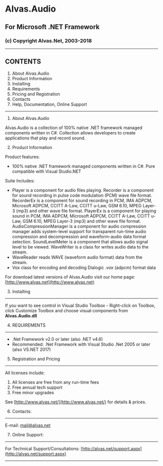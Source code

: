 # Alvas.Audio

## For Microsoft .NET Framework

### (c) Copyright Alvas.Net, 2003-2018

---------------------------------------

## CONTENTS

1. About Alvas.Audio
2. Product Information
3. Installing
4. Requirements
5. Pricing and Registration
6. Contacts
7. Help, Documentation, Online Support

---------------------------------------

1. About Alvas.Audio

Alvas.Audio is a collection of 100% native .NET framework managed components written in C#. Collection allows developers to create applications that play and record sound.

2. Product Information

Product features: 

*	100% native .NET framework managed components written in C#. 
Pure compatible with Visual Studio.NET

Suite Includes:
*	Player is a component for audio files playing.
Recorder is a component for sound recording in pulse code modulation (PCM) wave file format.
RecorderEx is a component for sound recording in PCM, IMA ADPCM, Microsoft ADPCM, CCITT A-Law, CCITT u-Law, GSM 6.10, MPEG Layer-3 (mp3) and other wave file format.
PlayerEx is a component for playing sound in PCM, IMA ADPCM, Microsoft ADPCM, CCITT A-Law, CCITT u-Law, GSM 6.10, MPEG Layer-3 (mp3) and other wave file format.
AudioCompressionManager is a component for audio compression manager adds system-level support for transparent run-time audio compression and decompression and waveform-audio data format selection.
SoundLevelMeter is a component that allows audio signal level to be viewed.
WaveWriter is a class for writes audio data to the stream.
*	WaveReader reads WAVE (waveform audio format) data from the stream.
*	Vox class for encoding and decoding Dialogic .vox (adpcm) format data

For download latest versions of Alvas.Audio visit our home page: [http://www.alvas.net](http://www.alvas.net)

3. Installing
----------------------------------------------------------
If you want to see control in Visual Studio Toolbox - Right-click on Toolbox,
click Customize Toolbox and choose visual components from
__Alvas.Audio.dll__

4. REQUIREMENTS
----------------------------------------------------------
* .Net Framework v2.0 or later (also .NET v4.6)
* Recommended: .Net Framework with Visual Studio .Net 2005 or later (also VS.NET 2017)

5. Registration and Pricing
----------------------------------------------------------
All licenses include:

  1. All licenses are free from any run-time fees
  2. Free annual tech support
  3. Free minor upgrades

See [http://www.alvas.net/](http://www.alvas.net/) for details & prices.

6. Contacts:
----------------------------------------------------------
E-mail: [mail@alvas.net](mailto:mail@alvas.net)

7. Online Support:
----------------------------------------------------------

  For Technical Support/Consultations:
     [http://alvas.net/support.aspx](http://alvas.net/support.aspx)

----------------------------------------------------------
